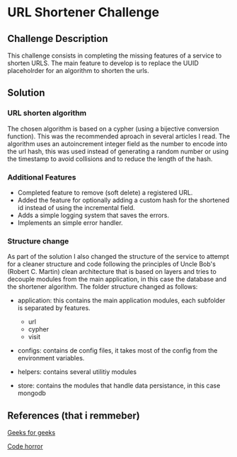 # URL Shortener Challenge

## Challenge Description

This challenge consists in completing the missing features of a service to shorten URLS. The main feature to develop is to replace the UUID placeholrder for an algorithm to shorten the urls.

## Solution

### URL shorten algorithm

The chosen algorithm is based on a cypher (using a bijective conversion function). This was the recommended aproach in several articles I read. The algorithm uses an autoincrement integer field as the number to encode into the url hash, this was used instead of generating a random number or using the timestamp to avoid collisions and to reduce the length of the hash.

### Additional Features

  - Completed feature to remove (soft delete) a registered URL.
  - Added the feature for optionally adding a custom hash for the shortened id instead of using the incremental field.
  - Adds a simple logging system that saves the errors.
  - Implements an simple error handler.

### Structure change

As part of the solution I also changed the structure of the service to attempt for a cleaner structure and code following the principles of Uncle Bob's (Robert C. Martin) clean architecture that is based on layers and tries to decouple  modules from the main application, in this case  the database and the shortener algorithm. The folder structure changed as follows:

* application: this contains the main application modules, each subfolder is separated by features.
  - url
  - cypher
  - visit

* configs: contains de config files, it takes most of the config from the environment variables.
* helpers: contains several utilitiy modules
* store: contains the modules that handle data persistance, in this case mongodb
 
## References (that i remmeber)
[Geeks for geeks](https://www.geeksforgeeks.org/how-to-design-a-tiny-url-or-url-shortener/)

[Code horror](https://blog.codinghorror.com/url-shortening-hashes-in-practice/)
